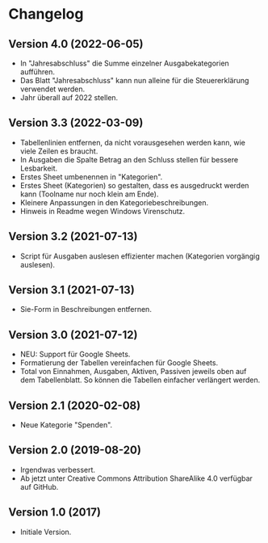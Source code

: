 # Changelog

## Version 4.0 (2022-06-05)

- In "Jahresabschluss" die Summe einzelner Ausgabekategorien aufführen.
- Das Blatt "Jahresabschluss" kann nun alleine für die Steuererklärung verwendet werden.
- Jahr überall auf 2022 stellen.

## Version 3.3 (2022-03-09)

- Tabellenlinien entfernen, da nicht vorausgesehen werden kann, wie viele Zeilen es braucht.
- In Ausgaben die Spalte Betrag an den Schluss stellen für bessere Lesbarkeit.
- Erstes Sheet umbenennen in "Kategorien".
- Erstes Sheet (Kategorien) so gestalten, dass es ausgedruckt werden kann (Toolname nur noch klein am Ende).
- Kleinere Anpassungen in den Kategoriebeschreibungen.
- Hinweis in Readme wegen Windows Virenschutz.

## Version 3.2 (2021-07-13)

- Script für Ausgaben auslesen effizienter machen (Kategorien vorgängig auslesen).

## Version 3.1 (2021-07-13)

- Sie-Form in Beschreibungen entfernen.

## Version 3.0 (2021-07-12)

- NEU: Support für Google Sheets.
- Formatierung der Tabellen vereinfachen für Google Sheets.
- Total von Einnahmen, Ausgaben, Aktiven, Passiven jeweils oben auf dem Tabellenblatt. So können die Tabellen einfacher verlängert werden.

## Version 2.1 (2020-02-08)

- Neue Kategorie "Spenden".

## Version 2.0 (2019-08-20)

- Irgendwas verbessert.
- Ab jetzt unter Creative Commons Attribution ShareAlike 4.0 verfügbar auf GitHub.

## Version 1.0 (2017)

- Initiale Version.
